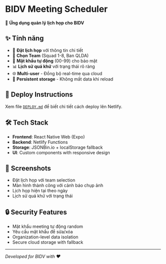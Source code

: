 # BIDV Meeting Scheduler 

🏢 **Ứng dụng quản lý lịch họp cho BIDV**

## ✨ Tính năng

- 📅 **Đặt lịch họp** với thông tin chi tiết
- 👥 **Chọn Team** (Squad 1-8, Ban QLDA)  
- 🔐 **Mật khẩu tự động** (00-99) cho bảo mật
- 📊 **Lịch sử quá khứ** với trạng thái rõ ràng
- 🌐 **Multi-user** - Đồng bộ real-time qua cloud
- 💾 **Persistent storage** - Không mất data khi reload

## 🚀 Deploy Instructions

Xem file [`DEPLOY.md`](./DEPLOY.md) để biết chi tiết cách deploy lên Netlify.

## 🛠 Tech Stack

- **Frontend**: React Native Web (Expo)
- **Backend**: Netlify Functions  
- **Storage**: JSONBin.io + localStorage fallback
- **UI**: Custom components with responsive design

## 📱 Screenshots

- Đặt lịch họp với team selection
- Màn hình thành công với cảnh báo chụp ảnh
- Lịch họp hiện tại theo ngày
- Lịch sử quá khứ với trạng thái

## 🔒 Security Features  

- Mật khẩu meeting tự động random
- Yêu cầu mật khẩu để sửa/xóa
- Organization-level data isolation
- Secure cloud storage with fallback

---

*Developed for BIDV with ❤️*
